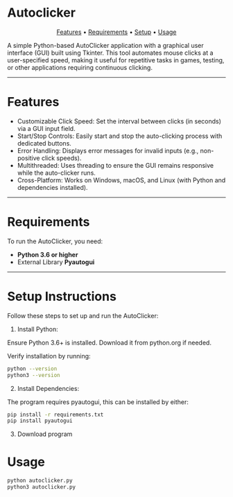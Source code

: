 # Autoclicker

<p align="center">
  <a href="#Features">Features</a> •
  <a href="#Requirements">Requirements</a> •
  <a href="#Setup">Setup</a> •
  <a href="#Usage">Usage</a> 
  
</p>

<p>A simple Python-based AutoClicker application with a graphical user interface (GUI) built using Tkinter. This tool automates mouse clicks at a user-specified speed, making it useful for repetitive tasks in games, testing, or other applications requiring continuous clicking.</p>

---

# Features

- Customizable Click Speed: Set the interval between clicks (in seconds) via a GUI input field.
- Start/Stop Controls: Easily start and stop the auto-clicking process with dedicated buttons.
- Error Handling: Displays error messages for invalid inputs (e.g., non-positive click speeds).
- Multithreaded: Uses threading to ensure the GUI remains responsive while the auto-clicker runs.
- Cross-Platform: Works on Windows, macOS, and Linux (with Python and dependencies installed).

---

# Requirements

To run the AutoClicker, you need:

- **Python 3.6 or higher**
- External Library **Pyautogui**

---

# Setup Instructions

Follow these steps to set up and run the AutoClicker:

1. Install Python:

Ensure Python 3.6+ is installed. Download it from python.org if needed.

Verify installation by running:
```sh
python --version
python3 --version
```

2. Install Dependencies:

The program requires pyautogui, this can be installed by either:

```sh
pip install -r requirements.txt
pip install pyautogui
```

3. Download program

# Usage

```sh
python autoclicker.py
python3 autoclicker.py
```
